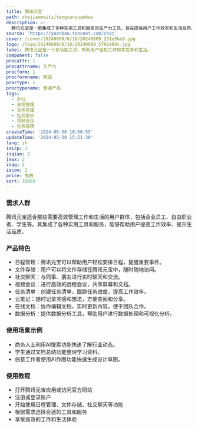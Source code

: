 ```yaml
---
title: 腾讯元宝
path: shejiaomeiti/tengxunyuanbao
description: >-
  腾讯元宝是一款集成了多种实用工具和服务的生产力工具，旨在提高用户工作效率和生活品质。其背景信息是由腾讯公司推出，定位为全面满足用户工作和生活需求的综合性工具。腾讯元宝提供了丰富的功能和服务，包括日程管理、文件存储、社交聊天、视频会议等，用户可以在一个平台上完成各种任务。
source: 'https://yuanbao.tencent.com/chat'
cover: /cover/20240609/6/10/20240609_231e5be8.jpg
logo: /logo/20240609/6/10/20240609_5f92e0dc.jpg
label: 腾讯元宝是一个多功能工具，帮助用户轻松工作和享受多彩生活。
component: false
procattr: 1
procattrname: 生产力
procform: 1
procformname: 网站
proctype: 1
proctypename: 普通产品
tags:
  - 办公
  - 日程管理
  - 文件存储
  - 社交聊天
  - 视频会议
  - 任务管理
createTime: '2024-05-30 10:56:55'
updateTime: '2024-05-30 15:51:30'
lang: zh
isicp: 1
isqian: 2
iswx: 2
isqq: 2
iscom: 2
price: 免费
sort: 30803
---
```




### 需求人群
腾讯元宝适合那些需要高效管理工作和生活的用户群体，包括企业员工、自由职业者、学生等。其集成了各种实用工具和服务，能够帮助用户提高工作效率、提升生活品质。

### 产品特色
* 日程管理：腾讯元宝可以帮助用户轻松安排日程，提醒重要事件。
* 文件存储：用户可以将文件存储在腾讯元宝中，随时随地访问。
* 社交聊天：与同事、朋友进行实时聊天和交流。
* 视频会议：进行高效的远程会议，共享屏幕和文档。
* 任务清单：创建任务清单，跟踪任务进度，提高工作效率。
* 云笔记：随时记录灵感和想法，方便查阅和分享。
* 在线文档：协作编辑文档，实时更新内容，便于团队合作。
* 数据分析：提供数据分析工具，帮助用户进行数据处理和可视化分析。

### 使用场景示例
* 商务人士利用AI搜索功能快速了解行业动态。
* 学生通过文档总结功能整理学习资料。
* 创意工作者使用AI作图功能快速生成设计草图。

### 使用教程
* 打开腾讯元宝应用或访问官方网站
* 注册或登录账户
* 开始使用日程管理、文件存储、社交聊天等功能
* 根据需求选择合适的工具和服务
* 享受高效的工作和生活体验

  
